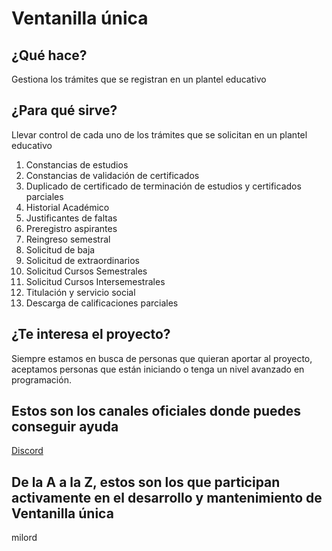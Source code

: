 # Ventanilla única

## ¿Qué hace?
Gestiona los trámites que se registran en un plantel educativo

## ¿Para qué sirve?
Llevar control de cada uno de los trámites que se solicitan en un plantel educativo

1. Constancias de estudios
2. Constancias de validación de certificados
3. Duplicado de certificado de terminación de estudios y certificados parciales
4. Historial Académico
5. Justificantes de faltas
6. Preregistro aspirantes
7. Reingreso semestral
8. Solicitud de baja
9. Solicitud de extraordinarios
10. Solicitud Cursos Semestrales
11. Solicitud Cursos Intersemestrales
12. Titulación y servicio social
13. Descarga de calificaciones parciales

## ¿Te interesa el proyecto?
Siempre estamos en busca de personas que quieran aportar al proyecto, aceptamos personas que están iniciando o tenga un nivel avanzado en programación.

## Estos son los canales oficiales donde puedes conseguir ayuda

 [Discord](httpsdiscord.ggRPwHYEqndZ)

## De la A a la Z, estos son los que participan activamente en el desarrollo y mantenimiento de Ventanilla única

 milord